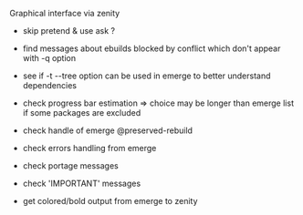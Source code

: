 Graphical interface via zenity
- skip pretend & use ask ?

- find messages about ebuilds blocked by conflict which don't appear with -q option

- see if -t --tree option can be used in emerge to better understand dependencies
- check progress bar estimation => choice may be longer than emerge list if some packages are excluded

- check handle of emerge @preserved-rebuild
- check errors handling from emerge
- check portage messages
- check 'IMPORTANT' messages

- get colored/bold output from emerge to zenity
